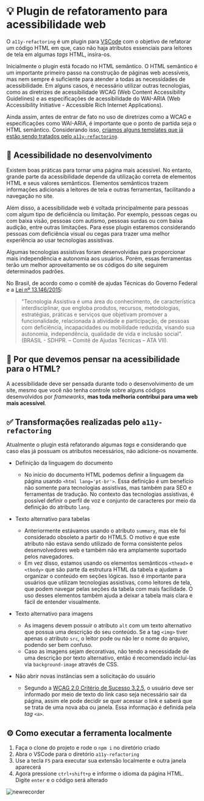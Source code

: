 # :bulb: Plugin de refatoramento para acessibilidade web
O `a11y-refactoring` é um plugin para [VSCode](https://code.visualstudio.com/) com o objetivo de refatorar um código HTML em que, caso não haja atributos essenciais para leitores de tela em algumas <i>tags</i> HTML, insira-os.

Inicialmente o plugin está focado no HTML semântico. O HTML semântico é um importante primeiro passo na construção de páginas web acessíveis, mas nem sempre é suficiente para atender a todas as necessidades de acessibilidade. Em alguns casos, é necessário utilizar outras tecnologias, como as diretrizes de acessibilidade WCAG (Web Content Accessibility Guidelines) e as especificações de acessibilidade do WAI-ARIA (Web Accessibility Initiative - Accessible Rich Internet Applications).

Ainda assim, antes de entrar de fato no uso de diretrizes como a WCAG e especificações como WAI-ARIA, é importante que o ponto de partida seja o HTML semântico. Considerando isso, [criamos alguns templates que já estão sendo tratados pelo `a11y-refactoring`](https://github.com/easy-software-ufal/a11y-refactoring/blob/master/templates.md).

## :wrench: Acessibilidade no desenvolvimento
Existem boas práticas para tornar uma página mais acessível. No entanto, grande parte da acessibilidade depende da utilização correta de elementos HTML e seus valores semânticos. Elementos semânticos trazem informações adicionais a leitores de tela e outras ferramentas, facilitando a navegação no site.

Além disso, a acessibilidade web é voltada principalmente para pessoas com algum tipo de deficiência ou limitação. Por exemplo, pessoas cegas ou com baixa visão, pessoas com autismo, pessoas surdas ou com baixa audição, entre outras limitações. Para esse plugin estaremos considerando pessoas com deficiência visual ou cegas para trazer uma melhor experiência ao usar tecnologias assistivas.

Algumas tecnologias assistivas foram desenvolvidas para proporcionar mais independência e autonomia aos usuários. Porém, essas ferramentas terão um melhor aproveitamento se os códigos do site seguirem determinados padrões.

No Brasil, de acordo como o comitê de ajudas Técnicas do Governo Federal e a [Lei nº 13.146/2015](http://www.planalto.gov.br/ccivil_03/_ato2015-2018/2015/lei/l13146.htm):

> "Tecnologia Assistiva é uma área do conhecimento, de característica interdisciplinar, que engloba produtos, recursos, metodologias, estratégias, práticas e serviços que objetivam promover a funcionalidade, relacionada à atividade e participação, de pessoas com deficiência, incapacidades ou mobilidade reduzida, visando sua autonomia, independência, qualidade de vida e inclusão social". (BRASIL - SDHPR. – Comitê de Ajudas Técnicas – ATA VII).

## 🤔 Por que devemos pensar na acessibilidade para o HTML?
A acessibilidade deve ser pensada durante todo o desenvolvimento de um site, mesmo que você não tenha controle sobre alguns códigos desenvolvidos por <i>frameworks</i>, <b>mas toda melhoria contribui para uma web mais acessível</b>.

## :white_check_mark: Transformações realizadas pelo `a11y-refactoring`
Atualmente o plugin está refatorando algumas <i>tags</i> e considerando que caso elas já possuam os atributos necessários, não adicione-os novamente.
- Definição da linguagem do documento
  - No início do documento HTML podemos definir a linguagem da página usando `<html lang='pt-br'>`. Essa definição é um benefício não somente para tecnologias assistivas, mas também para SEO e ferramentas de tradução. No contexto das tecnologias assistivas, é possível definir o perfil de voz e conjunto de caracteres por meio da definição do atributo `lang`.
  
- Texto alternativo para tabelas
  - Anteriormente estávamos usando o atributo `summary`, mas ele foi considerado obsoleto a partir do HTML5. O motivo é que este atributo não estava sendo utilizado de forma consistente pelos desenvolvedores web e também não era amplamente suportado pelos navegadores. 
  - Em vez disso, estamos usando os elementos semânticos `<thead>` e `<tbody>` que são parte da estrutura HTML da tabela e ajudam a organizar o conteúdo em seções lógicas. Isso é importante para usuários que utilizam tecnologias assistivas, como leitores de tela, que podem navegar pelas seções da tabela com mais facilidade. O uso desses elementos também ajuda a deixar a tabela mais clara e fácil de entender visualmente.

- Texto alternativo para imagens
  - As imagens devem possuir o atributo `alt` com um texto alternativo que possua uma descrição do seu conteúdo. Se a tag `<img>` tiver apenas o atributo `src`, o leitor pode ou não ler o nome do arquivo, podendo ser bem confuso.
  - Caso as imagens sejam decorativas, não tendo a necessidade de uma descrição por texto alternativo, então é recomendado incluí-las via `background-image` através de CSS.
  
- Não abrir novas instâncias sem a solicitação do usuário
  - Segundo a [WCAG 2.0 Critério de Sucesso 3.2.5](https://www.w3.org/Translations/WCAG20-pt-br/#consistent-behavior), o usuário deve ser informado por meio de texto do link caso seja necessário sair da página, assim ele pode decidir se quer acessar o link e saberá que se trata de uma nova aba ou janela. Essa informação é definida pela <i>tag</i> `<a>`.
  
## ⚙️ Como executar a ferramenta localmente
1. Faça o clone do projeto e rode o `npm i` no diretório criado
2. Abra o VSCode para o diretório `a11y-refactoring`
3. Use a tecla `F5` para executar sua extensão localmente e outra janela aparecerá 
4. Agora pressione `ctrl+shift+p` e informe o idioma da página HTML. Digite `enter` e o código será alterado

![newrecorder](https://user-images.githubusercontent.com/36773331/229955421-031cbf60-9f92-4154-8ea4-c3ef6979adf0.gif)
